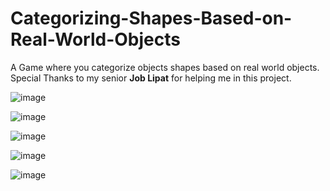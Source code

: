 # Categorizing-Shapes-Based-on-Real-World-Objects
A Game where you categorize objects shapes based on real world objects.
Special Thanks to my senior <b>Job Lipat</b> for helping me in this project.

![image](https://user-images.githubusercontent.com/105730089/193833270-bedfd7fb-81db-4efc-a919-9d699ed1d32a.png)

![image](https://user-images.githubusercontent.com/105730089/193833368-ba779ac2-06aa-4b9a-b508-97ed2a04cf13.png)

![image](https://user-images.githubusercontent.com/105730089/193833426-68966960-8869-42ea-8d47-05a74d3d107e.png)

![image](https://user-images.githubusercontent.com/105730089/193833529-34b5c61c-6c1f-459f-b3da-5e9afbfead75.png)

![image](https://user-images.githubusercontent.com/105730089/193833699-dc2eba44-6305-4ead-875f-154d8e633d0e.png)
